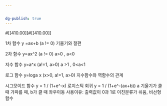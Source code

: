 ```yaml
---


dg-publish: true
---
```

#[[410.00]]#[[410.00]]



1차 함수
y =ax+b (a != 0)
기울기와 절편

2차 함수
y=ax^2 (a != 0)
	a>0 , a<0 

지수 함수
y=a^x (a!=1, a>0)
a >1 , 0<a<1

로그 함수
y=loga x (x>0, a!=1, a>0)
지수함수와 역함수의 관계

시그모이드 함수
y = 1 / (1+e^-x)
로지스틱 회귀
y = 1 / (1+e^-(ax+b)) a 기울기가 클 때  가파를 때, b가 클 때 좌우이동
사용이유: 출력값이 0과 1로 이진분류가 쉬움, 비선형함수





